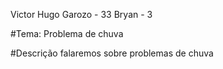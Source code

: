 Victor Hugo Garozo - 33
Bryan - 3

#Tema: Problema de chuva

#Descrição
falaremos sobre problemas de chuva
